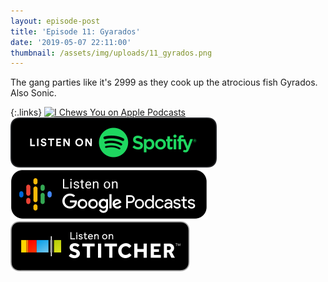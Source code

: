 ```yaml
---
layout: episode-post
title: 'Episode 11: Gyarados'
date: '2019-05-07 22:11:00'
thumbnail: /assets/img/uploads/11_gyrados.png
---
```

The gang parties like it's 2999 as they cook up the atrocious fish Gyrados. Also Sonic.

{:.links}  [![I Chews You on Apple Podcasts](https://linkmaker.itunes.apple.com/en-us/badge-lrg.svg?releaseDate=2019-04-16T00:00:00Z&kind=podcast&bubble=podcasts)](https://podcasts.apple.com/us/podcast/11-gyrados/id1455409177?i=1000437416152)  [![I Chews You on Spotify](/assets/img/uploads/spotify-badge-button.svg)](https://open.spotify.com/episode/5IHkIzIudjETKfYxCBonNO)  [![I Chews You on Google Podcasts](/assets/img/uploads/google-podcasts-badge-button.svg)](https://podcasts.google.com/?feed=aHR0cHM6Ly9pY2hld3N5b3UubGlic3luLmNvbS9yc3M&episode=ZjNkNWQyYmVlYmQ1NDVlZjkwOThkYjJlZGIyNTc4OTU&ved=0CFIQzsICahcKEwiIzJmEu77nAhUAAAAAHQAAAAAQAQ)  [![I Chews You on Stitcher](/assets/img/uploads/stitcher-badge-button.svg)](https://www.stitcher.com/s?eid=60529851)
